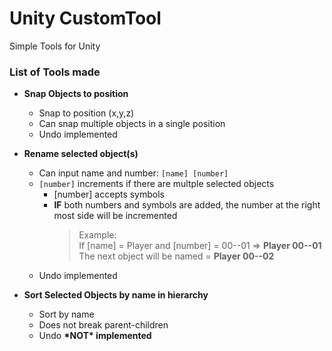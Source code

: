 # Unity CustomTool
Simple Tools for Unity

### **List of Tools made**

+ **Snap Objects to position**  
    + Snap to position (x,y,z)
    + Can snap multiple objects in a single position
    + Undo implemented
    
+ **Rename selected object(s)**  
    + Can input name and number: `[name] [number]`
    + `[number]` increments if there are multple selected objects
      + [number] accepts symbols
      + **IF** both numbers and symbols are added, the number at the right most side will be incremented
        > Example:   
        > If [name] = Player and [number] = 00--01 => **Player 00--01**   
        > The next object will be named = **Player 00--02**
    + Undo implemented
    
+ **Sort Selected Objects by name in hierarchy**  
    + Sort by name
    + Does not break parent-children
    + Undo **\*NOT\* implemented**
